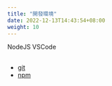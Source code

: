 ```yaml
---
title: "開發環境"
date: 2022-12-13T14:43:54+08:00
weight: 10
---
```

NodeJS 
VSCode 

## 
- [git]()
- [npm]()
